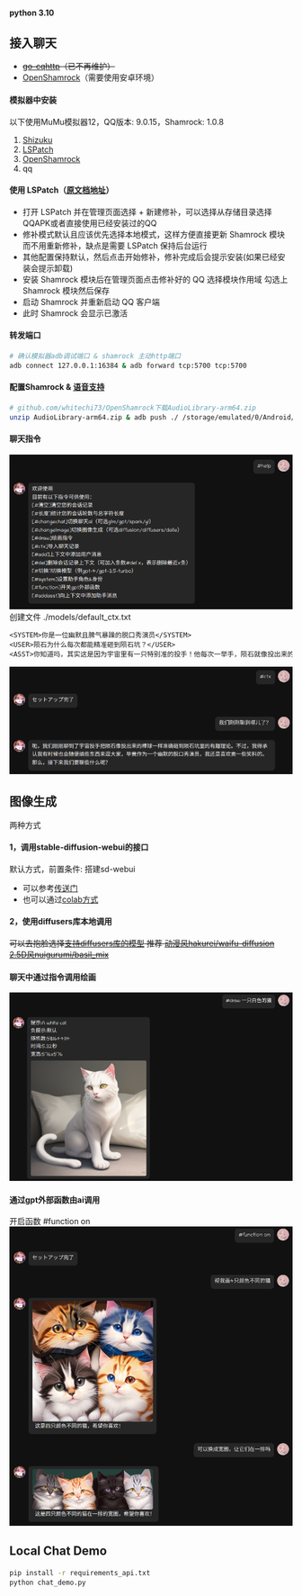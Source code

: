 #### python 3.10

## 接入聊天
- ~~[go-cqhttp](https://github.com/Mrs4s/go-cqhttp)（已不再维护）~~
- [OpenShamrock](https://github.com/whitechi73/OpenShamrock)（需要使用安卓环境）
#### 模拟器中安装
以下使用MuMu模拟器12，QQ版本: 9.0.15，Shamrock: 1.0.8
1. [Shizuku](https://github.com/RikkaApps/Shizuku)
2. [LSPatch](https://github.com/LSPosed/LSPatch)
3. [OpenShamrock](https://github.com/whitechi73/OpenShamrock)
4. qq

#### 使用 LSPatch（[原文档地址](https://whitechi73.github.io/OpenShamrock)）
- 打开 LSPatch 并在管理页面选择 + 新建修补，可以选择从存储目录选择QQAPK或者直接使用已经安装过的QQ
- 修补模式默认且应该优先选择本地模式，这样方便直接更新 Shamrock 模块而不用重新修补，缺点是需要 LSPatch 保持后台运行
- 其他配置保持默认，然后点击开始修补，修补完成后会提示安装(如果已经安装会提示卸载)
- 安装 Shamrock 模块后在管理页面点击修补好的 QQ 选择模块作用域 勾选上 Shamrock 模块然后保存
- 启动 Shamrock 并重新启动 QQ 客户端
- 此时 Shamrock 会显示已激活
#### 转发端口
```bash
# 确认模拟器adb调试端口 & shamrock 主动http端口
adb connect 127.0.0.1:16384 & adb forward tcp:5700 tcp:5700
```
#### 配置Shamrock & [语音支持](https://whitechi73.github.io/OpenShamrock/advanced/voice.html)
```bash
# github.com/whitechi73/OpenShamrock下载AudioLibrary-arm64.zip
unzip AudioLibrary-arm64.zip & adb push ./ /storage/emulated/0/Android/data/com.tencent.mobileqq/Tencent/Shamrock/lib
```
#### 聊天指令
![](docs/instruction.png)
创建文件 ./models/default_ctx.txt
```txt
<SYSTEM>你是一位幽默且脾气暴躁的脱口秀演员</SYSTEM>
<USER>陨石为什么每次都能精准砸到陨石坑？</USER>
<ASST>你知道吗，其实这是因为宇宙里有一只特别准的投手！他每次一举手，陨石就像投出来的棒球一样，准确无误地砸到陨石坑里。</ASST>
```
![](docs/chat-case.png)
## 图像生成
两种方式
#### 1，调用stable-diffusion-webui的接口
默认方式，前置条件: 搭建sd-webui
- 可以参考[传送门](https://github.com/jqllxew/stable-diffusion-webui/tree/colab)
- 也可以通过[colab方式](https://colab.research.google.com/github/jqllxew/stable-diffusion-webui/blob/colab/fast_sd_A1111_colab.ipynb)
#### 2，使用diffusers库本地调用
~~可以去抱脸选择[支持diffusers库的模型](https://huggingface.co/models?library=diffusers)
推荐 [动漫风hakurei/waifu-diffusion](https://huggingface.co/hakurei/waifu-diffusion)
[2.5D风nuigurumi/basil_mix](https://huggingface.co/nuigurumi/basil_mix/tree/main)~~

#### 聊天中通过指令调用绘画
![](docs/image-case-1.png)
#### 通过gpt外部函数由ai调用
开启函数 #function on
![](docs/image-case-2.png)

## Local Chat Demo
```bash
pip install -r requirements_api.txt
python chat_demo.py
```
